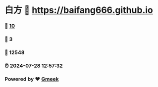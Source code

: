 # 白方 :link: https://baifang666.github.io 
### :page_facing_up: [10](https://baifang666.github.io/tag.html) 
### :speech_balloon: 3 
### :hibiscus: 12548 
### :alarm_clock: 2024-07-28 12:57:32 
### Powered by :heart: [Gmeek](https://github.com/Meekdai/Gmeek)
